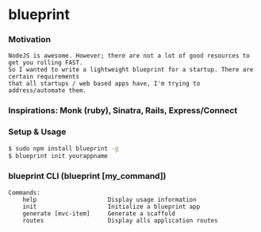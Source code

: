 
blueprint
=========

### Motivation

	NodeJS is awesome. However; there are not a lot of good resources to get you rolling FAST.
  	So I wanted to write a lightweight blueprint for a startup. There are certain requirements 
  	that all startups / web based apps have, I'm trying to address/automate them.

### Inspirations: Monk (ruby), Sinatra, Rails, Express/Connect

### Setup & Usage

```bash
$ sudo npm install blueprint -g
$ blueprint init yourappname
```

### blueprint CLI (blueprint [my_command])

	Commands:
   		help             		Display usage information
      	init					Initialize a blueprint app
      	generate [mvc-item]		Generate a scaffold
      	routes 					Display alls application routes

